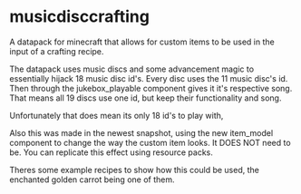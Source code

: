 # musicdisccrafting
A datapack for minecraft that allows for custom items to be used in the input of a crafting recipe.

The datapack uses music discs and some advancement magic to essentially hijack 18 music disc id's. Every disc uses the 11 music disc's id. Then through the jukebox_playable component gives it it's respective song. That means all 19 discs use one id, but keep their functionality and song. 

Unfortunately that does mean its only 18 id's to play with,

Also this was made in the newest snapshot, using the new item_model component to change the way the custom item looks. It DOES NOT need to be. You can replicate this effect using resource packs. 

Theres some example recipes to show how this could be used, the enchanted golden carrot being one of them. 
